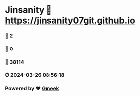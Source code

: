 # Jinsanity :link: https://jinsanity07git.github.io 
### :page_facing_up: [2](https://jinsanity07git.github.io/tag.html) 
### :speech_balloon: 0 
### :hibiscus: 38114 
### :alarm_clock: 2024-03-26 08:56:18 
### Powered by :heart: [Gmeek](https://github.com/Meekdai/Gmeek)
